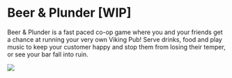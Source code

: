 # Beer & Plunder [WIP]

Beer & Plunder is a fast paced co-op game where you and your friends get a chance at running your very own Viking Pub! Serve drinks, food and play music to keep your customer happy and stop them from losing their temper, or see your bar fall into ruin.

![](https://cdn.discordapp.com/attachments/281517003695718400/846452560037543946/unknown.png)

